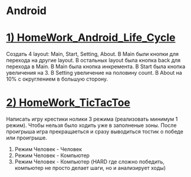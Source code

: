 # Android

# [1) HomeWork_Android_Life_Cycle](https://github.com/Vinnik81/Android/tree/master/HomeWorkAndroid_LifeCycle)
Создать 4 layout: Main, Start, Setting, About. В Main были кнопки для перехода на другие layout.
В остальных layout была кнопка back для перехода в Main. 
В Main была кнопка инкремента.
В Start была кнопка увеличения на 3.
В Setting увеличение на половину count.
В About на 10% с округлением в большую сторону.

# [2) HomeWork_TicTacToe](https://github.com/Vinnik81/Android/tree/master/HomeWork_TicTacToe)
Написать игру крестики нолики
3 режима (реализовать минимум 1 режим).
Чтобы нельзя было ходить уже в заполненые зоны.
После проигрыша игра прекращаеться и сразу выводиться тостик о победе или проигрыше.
1) Режим Человек - Человек
2) Режим Человек - Компьютер
3) Режим Человек - Компьютер (HARD где сложно победить,
   компьютер не просто делает шаги, но и анализирует ходы)